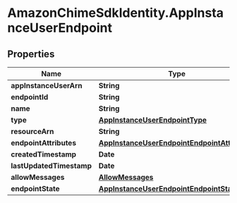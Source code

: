 # AmazonChimeSdkIdentity.AppInstanceUserEndpoint

## Properties

Name | Type | Description | Notes
------------ | ------------- | ------------- | -------------
**appInstanceUserArn** | **String** |  | [optional] 
**endpointId** | **String** |  | [optional] 
**name** | **String** |  | [optional] 
**type** | [**AppInstanceUserEndpointType**](AppInstanceUserEndpointType.md) |  | [optional] 
**resourceArn** | **String** |  | [optional] 
**endpointAttributes** | [**AppInstanceUserEndpointEndpointAttributes**](AppInstanceUserEndpointEndpointAttributes.md) |  | [optional] 
**createdTimestamp** | **Date** |  | [optional] 
**lastUpdatedTimestamp** | **Date** |  | [optional] 
**allowMessages** | [**AllowMessages**](AllowMessages.md) |  | [optional] 
**endpointState** | [**AppInstanceUserEndpointEndpointState**](AppInstanceUserEndpointEndpointState.md) |  | [optional] 


